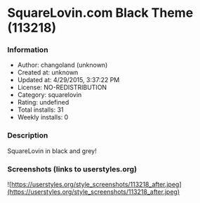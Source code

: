 # SquareLovin.com Black Theme (113218)

### Information
- Author: changoland (unknown)
- Created at: unknown
- Updated at: 4/29/2015, 3:37:22 PM
- License: NO-REDISTRIBUTION
- Category: squarelovin
- Rating: undefined
- Total installs: 31
- Weekly installs: 0


### Description
SquareLovin in black and grey!


### Screenshots (links to userstyles.org)
![https://userstyles.org/style_screenshots/113218_after.jpeg](https://userstyles.org/style_screenshots/113218_after.jpeg)


